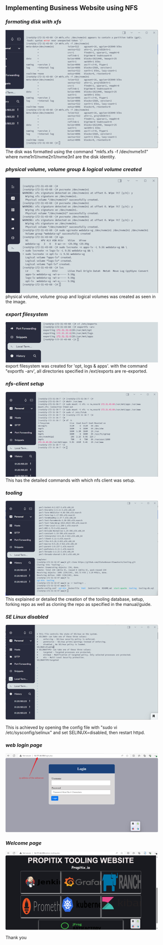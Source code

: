 ## Implementing Business Website using NFS

### _formating disk with xfs_
![](./img/1.%20xfs%20filesystem.png)
The disk was formatted using the command "mkfs.xfs -f /dev/nvme1n1" where nvme1n1/nvme2n1/nvme3n1 are the disk identity.

### _physical volume, volume group & logical volume created_
![](./img/2.%20pv-vg-lv%20create.png)
physical volume, volume group and logical volumes was created as seen in the image. 

### _export filesystem_
![](./img/3.%20exportfs-arv.png)
export filesystem was created for 'opt, logs & apps'. with the command "exportfs -arv', all directories specified in /ext/exports are re-exported.

### _nfs-client setup_
![](./img/4.%20nfs-client-setup.png)
 This has the detailed commands with which nfs client was setup.

 ### _tooling_
 ![](./img/5.%20tooling.png)
This explained or detailed the creation of the tooling database, setup, forking repo as well as cloning the repo as specified in the manual/guide.

### _SE Linux disabled_
![](./img/6.%20selinux-disabled.png)

This is achieved by opening the config file with "sudo vi /etc/sysconfig/selinux" and set SELINUX=disabled, then restart httpd.

### _web login page_
![](./img/7.%20webpage-login.png)

### _Welcome page_
![](./img/8.%20webpage.png)


Thank you